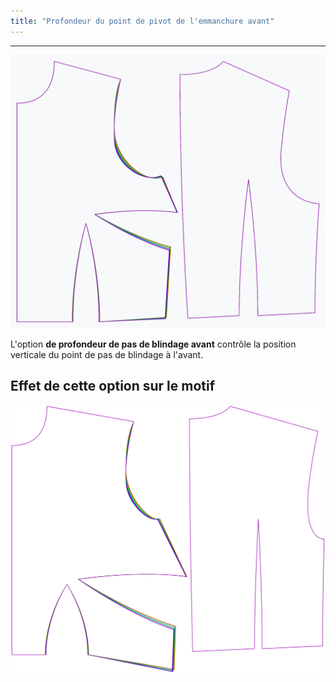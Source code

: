 ```yaml
---
title: "Profondeur du point de pivot de l'emmanchure avant"
---
```


***

![L'effet de l'option de profondeur du pas d'armure avant sur le patron](sample.png)

L'option **de profondeur de pas de blindage avant** contrôle la position verticale du point de pas de blindage à l'avant.

## Effet de cette option sur le motif

![Cette image montre l'effet de cette option en superposant plusieurs variantes qui ont une valeur différente pour cette option](bella_frontarmholepitchdepth_sample.svg "Effet de cette option sur le motif")
